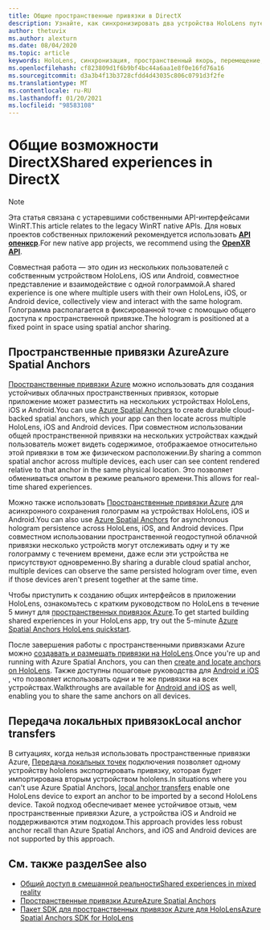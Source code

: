```yaml
---
title: Общие пространственные привязки в DirectX
description: Узнайте, как синхронизировать два устройства HoloLens путем совместного использования локальных и пространственных привязок Azure в приложениях DirectX.
author: thetuvix
ms.author: alexturn
ms.date: 08/04/2020
ms.topic: article
keywords: HoloLens, синхронизация, пространственный якорь, перемещение, многопрограммный, просмотр, сценарий, пошаговое руководство, пример кода, Azure, пространственные привязки Azure, ASA
ms.openlocfilehash: cf823809d1f6b9bf4bc44a6aa1e8f0e16fd76a16
ms.sourcegitcommit: d3a3b4f13b3728cfdd4d43035c806c0791d3f2fe
ms.translationtype: MT
ms.contentlocale: ru-RU
ms.lasthandoff: 01/20/2021
ms.locfileid: "98583108"
---
```

# <a name="shared-experiences-in-directx"></a><span data-ttu-id="65110-104">Общие возможности DirectX</span><span class="sxs-lookup"><span data-stu-id="65110-104">Shared experiences in DirectX</span></span>

> [!NOTE]
> <span data-ttu-id="65110-105">Эта статья связана с устаревшими собственными API-интерфейсами WinRT.</span><span class="sxs-lookup"><span data-stu-id="65110-105">This article relates to the legacy WinRT native APIs.</span></span>  <span data-ttu-id="65110-106">Для новых проектов собственных приложений рекомендуется использовать **[API опенкср](../native/openxr-getting-started.md)**.</span><span class="sxs-lookup"><span data-stu-id="65110-106">For new native app projects, we recommend using the **[OpenXR API](../native/openxr-getting-started.md)**.</span></span>

<span data-ttu-id="65110-107">Совместная работа — это один из нескольких пользователей с собственным устройством HoloLens, iOS или Android, совместное представление и взаимодействие с одной голограммой.</span><span class="sxs-lookup"><span data-stu-id="65110-107">A shared experience is one where multiple users with their own HoloLens, iOS, or Android device, collectively view and interact with the same hologram.</span></span> <span data-ttu-id="65110-108">Голограмма располагается в фиксированной точке с помощью общего доступа к пространственной привязке.</span><span class="sxs-lookup"><span data-stu-id="65110-108">The hologram is positioned at a fixed point in space using spatial anchor sharing.</span></span>

## <a name="azure-spatial-anchors"></a><span data-ttu-id="65110-109">Пространственные привязки Azure</span><span class="sxs-lookup"><span data-stu-id="65110-109">Azure Spatial Anchors</span></span>

<span data-ttu-id="65110-110"><a href="/azure/spatial-anchors/overview" target="_blank">Пространственные привязки Azure</a> можно использовать для создания устойчивых облачных пространственных привязок, которые приложение может разместить на нескольких устройствах HoloLens, iOS и Android.</span><span class="sxs-lookup"><span data-stu-id="65110-110">You can use <a href="/azure/spatial-anchors/overview" target="_blank">Azure Spatial Anchors</a> to create durable cloud-backed spatial anchors, which your app can then locate across multiple HoloLens, iOS and Android devices.</span></span>  <span data-ttu-id="65110-111">При совместном использовании общей пространственной привязки на нескольких устройствах каждый пользователь может видеть содержимое, отображаемое относительно этой привязки в том же физическом расположении.</span><span class="sxs-lookup"><span data-stu-id="65110-111">By sharing a common spatial anchor across multiple devices, each user can see content rendered relative to that anchor in the same physical location.</span></span>  <span data-ttu-id="65110-112">Это позволяет обмениваться опытом в режиме реального времени.</span><span class="sxs-lookup"><span data-stu-id="65110-112">This allows for real-time shared experiences.</span></span>

<span data-ttu-id="65110-113">Можно также использовать <a href="/azure/spatial-anchors/overview" target="_blank">Пространственные привязки Azure</a> для асинхронного сохранения голограмм на устройствах HoloLens, iOS и Android.</span><span class="sxs-lookup"><span data-stu-id="65110-113">You can also use <a href="/azure/spatial-anchors/overview" target="_blank">Azure Spatial Anchors</a> for asynchronous hologram persistence across HoloLens, iOS, and Android devices.</span></span>  <span data-ttu-id="65110-114">При совместном использовании пространственной геодоступной облачной привязки несколько устройств могут отслеживать одну и ту же голограмму с течением времени, даже если эти устройства не присутствуют одновременно.</span><span class="sxs-lookup"><span data-stu-id="65110-114">By sharing a durable cloud spatial anchor, multiple devices can observe the same persisted hologram over time, even if those devices aren't present together at the same time.</span></span>

<span data-ttu-id="65110-115">Чтобы приступить к созданию общих интерфейсов в приложении HoloLens, ознакомьтесь с кратким руководством по HoloLens в течение 5 минут для <a href="/azure/spatial-anchors/quickstarts/get-started-hololens" target="_blank">пространственных привязок Azure</a>.</span><span class="sxs-lookup"><span data-stu-id="65110-115">To get started building shared experiences in your HoloLens app, try out the 5-minute <a href="/azure/spatial-anchors/quickstarts/get-started-hololens" target="_blank">Azure Spatial Anchors HoloLens quickstart</a>.</span></span>

<span data-ttu-id="65110-116">После завершения работы с пространственными привязками Azure можно <a href="/azure/spatial-anchors/concepts/create-locate-anchors-cpp-winrt" target="_blank">создавать и размещать привязки на HoloLens</a>.</span><span class="sxs-lookup"><span data-stu-id="65110-116">Once you're up and running with Azure Spatial Anchors, you can then <a href="/azure/spatial-anchors/concepts/create-locate-anchors-cpp-winrt" target="_blank">create and locate anchors on HoloLens</a>.</span></span>  <span data-ttu-id="65110-117">Также доступны пошаговые руководства для <a href="/azure/spatial-anchors/create-locate-anchors-overview" target="_blank">Android и iOS</a> , что позволяет использовать одни и те же привязки на всех устройствах.</span><span class="sxs-lookup"><span data-stu-id="65110-117">Walkthroughs are available for <a href="/azure/spatial-anchors/create-locate-anchors-overview" target="_blank">Android and iOS</a> as well, enabling you to share the same anchors on all devices.</span></span>

## <a name="local-anchor-transfers"></a><span data-ttu-id="65110-118">Передача локальных привязок</span><span class="sxs-lookup"><span data-stu-id="65110-118">Local anchor transfers</span></span>

<span data-ttu-id="65110-119">В ситуациях, когда нельзя использовать пространственные привязки Azure, [Передача локальных точек](../../out-of-scope/local-anchor-transfers-in-directx.md) подключения позволяет одному устройству hololens экспортировать привязку, которая будет импортирована вторым устройством hololens.</span><span class="sxs-lookup"><span data-stu-id="65110-119">In situations where you can't use Azure Spatial Anchors, [local anchor transfers](../../out-of-scope/local-anchor-transfers-in-directx.md) enable one HoloLens device to export an anchor to be imported by a second HoloLens device.</span></span>  <span data-ttu-id="65110-120">Такой подход обеспечивает менее устойчивое отзыв, чем пространственные привязки Azure, а устройства iOS и Android не поддерживаются этим подходом.</span><span class="sxs-lookup"><span data-stu-id="65110-120">This approach provides less robust anchor recall than Azure Spatial Anchors, and iOS and Android devices are not supported by this approach.</span></span>

## <a name="see-also"></a><span data-ttu-id="65110-121">См. также раздел</span><span class="sxs-lookup"><span data-stu-id="65110-121">See also</span></span>

* [<span data-ttu-id="65110-122">Общий доступ в смешанной реальности</span><span class="sxs-lookup"><span data-stu-id="65110-122">Shared experiences in mixed reality</span></span>](shared-experiences-in-mixed-reality.md)
* <span data-ttu-id="65110-123"><a href="/azure/spatial-anchors" target="_blank">Пространственные привязки Azure</a></span><span class="sxs-lookup"><span data-stu-id="65110-123"><a href="/azure/spatial-anchors" target="_blank">Azure Spatial Anchors</a></span></span>
* <span data-ttu-id="65110-124"><a href="/cpp/api/spatial-anchors/winrt/" target="_blank">Пакет SDK для пространственных привязок Azure для HoloLens</a></span><span class="sxs-lookup"><span data-stu-id="65110-124"><a href="/cpp/api/spatial-anchors/winrt/" target="_blank">Azure Spatial Anchors SDK for HoloLens</a></span></span>